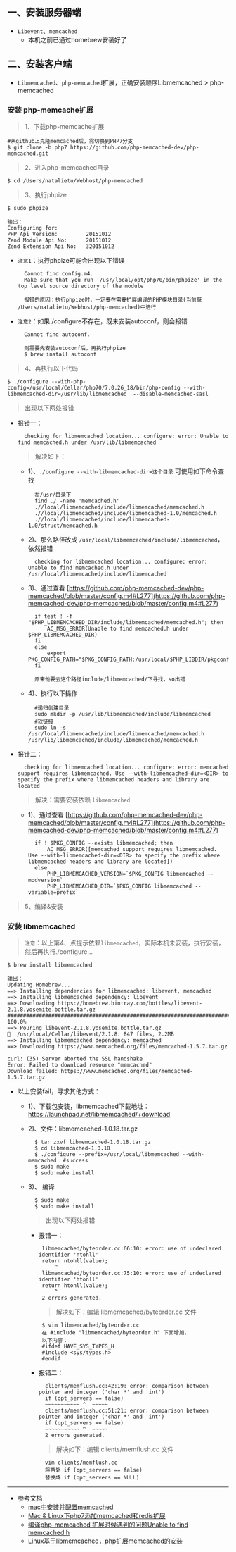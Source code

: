 ## 一、安装服务器端
- `Libevent`、`memcached`	
	- 本机之前已通过homebrew安装好了

## 二、安装客户端
- `Libmemcached`、`php-memcached`扩展，正确安装顺序Libmemcached > php-memcached

### 安装 php-memcache扩展
> 1、下载php-memcache扩展

	#从github上克隆memcached后，需切换到PHP7分支
	$ git clone -b php7 https://github.com/php-memcached-dev/php-memcached.git 
	

> 2、进入php-memcached目录

	$ cd /Users/natalietu/Webhost/php-memcached
	
	
> 3、执行phpize

	$ sudo phpize
	
	输出：
	Configuring for:
	PHP Api Version:         20151012
	Zend Module Api No:      20151012
	Zend Extension Api No:   320151012
	
- `注意1`：执行phpize可能会出现以下错误

		Cannot find config.m4.
		Make sure that you run '/usr/local/opt/php70/bin/phpize' in the top level source directory of the module
		
		报错的原因：执行phpize时，一定要在需要扩展编译的PHP模块目录(当前既 /Users/natalietu/Webhost/php-memcached)中进行

- `注意2`：如果./configure不存在，既未安装autoconf，则会报错
	
		Cannot find autoconf.
		
		则需要先安装autoconf后，再执行phpize
		$ brew install autoconf
		
		
> 4、再执行以下代码
	
	$ ./configure --with-php-config=/usr/local/Cellar/php70/7.0.26_18/bin/php-config --with-libmemcached-dir=/usr/lib/libmemcached  --disable-memcached-sasl
	
> 出现以下两处报错
 
- 报错一：
	
		checking for libmemcached location... configure: error: Unable to find memcached.h under /usr/lib/libmemcached
		
	> 解决如下：
		
	- 1)、`./configure --with-libmemcached-dir=这个目录` 可使用如下命令查找
		
			在/usr/目录下
			find ./ -name 'memcached.h'
			.//local/libmemcached/include/libmemcached/memcached.h
			.//local/libmemcached/include/libmemcached-1.0/memcached.h
			.//local/libmemcached/include/libmemcached-1.0/struct/memcached.h
	
	- 2)、那么路径改成 `/usr/local/libmemcached/include/libmemcached`，依然报错
		
			checking for libmemcached location... configure: error: Unable to find memcached.h under /usr/local/libmemcached/include/libmemcached
			
	- 3)、通过查看 
[https://github.com/php-memcached-dev/php-memcached/blob/master/config.m4#L277](https://github.com/php-memcached-dev/php-memcached/blob/master/config.m4#L277) 
	
			if test ! -f "$PHP_LIBMEMCACHED_DIR/include/libmemcached/memcached.h"; then
      			AC_MSG_ERROR(Unable to find memcached.h under $PHP_LIBMEMCACHED_DIR)
    		fi
  			else
    			export PKG_CONFIG_PATH="$PKG_CONFIG_PATH:/usr/local/$PHP_LIBDIR/pkgconfig:/usr/$PHP_LIBDIR/pkgconfig:/opt/$PHP_LIBDIR/pkgconfig"
  			fi 
  			
			原来他要去这个路径include/libmemcached/下寻找，so出错
	
	- 4)、执行以下操作
		
			#递归创建目录
			sudo mkdir -p /usr/lib/libmemcached/include/libmemcached 
			#软链接
			sudo ln -s /usr/local/libmemcached/include/libmemcached/memcached.h /usr/lib/libmemcached/include/libmemcached/memcached.h
		

- 报错二：
	
		checking for libmemcached location... configure: error: memcached support requires libmemcached. Use --with-libmemcached-dir=<DIR> to specify the prefix where libmemcached headers and library are located
	
	> 解决：需要安装依赖 `libmemcached` 
		
	- 1)、通过查看 
[https://github.com/php-memcached-dev/php-memcached/blob/master/config.m4#L277](https://github.com/php-memcached-dev/php-memcached/blob/master/config.m4#L277)

			if ! $PKG_CONFIG --exists libmemcached; then
    			AC_MSG_ERROR([memcached support requires libmemcached. Use --with-libmemcached-dir=<DIR> to specify the prefix where libmemcached headers and library are located])
  			else
    			PHP_LIBMEMCACHED_VERSION=`$PKG_CONFIG libmemcached --modversion`
    			PHP_LIBMEMCACHED_DIR=`$PKG_CONFIG libmemcached --variable=prefix`
	


> 5、编译&安装

### 安装 libmemcached	
> `注意`：以上第4、点提示依赖`libmemcached`，实际本机未安装，执行安装，然后再执行./configure...
	
	$ brew install libmemcached
	
	输出：
	Updating Homebrew...
	==> Installing dependencies for libmemcached: libevent, memcached
	==> Installing libmemcached dependency: libevent
	==> Downloading https://homebrew.bintray.com/bottles/libevent-2.1.8.yosemite.bottle.tar.gz
	######################################################################## 100.0%
	==> Pouring libevent-2.1.8.yosemite.bottle.tar.gz
	🍺  /usr/local/Cellar/libevent/2.1.8: 847 files, 2.2MB
	==> Installing libmemcached dependency: memcached
	==> Downloading https://www.memcached.org/files/memcached-1.5.7.tar.gz

	curl: (35) Server aborted the SSL handshake
	Error: Failed to download resource "memcached"
	Download failed: https://www.memcached.org/files/memcached-1.5.7.tar.gz
		
		
- 以上安装fail，寻求其他方式：
	- 1)、下载包安装，libmemcached下载地址：https://launchpad.net/libmemcached/+download
	- 2)、文件：libmemcached-1.0.18.tar.gz 
		
			$ tar zxvf libmemcached-1.0.18.tar.gz
			$ cd libmemcached-1.0.18
			$ ./configure --prefix=/usr/local/libmemcached --with-memcached  #success
			$ sudo make
			$ sudo make install
	- 3)、 编译
			
			$ sudo make
			$ sudo make install
			
		> 出现以下两处报错
				
		 - 报错一：
				
				libmemcached/byteorder.cc:66:10: error: use of undeclared identifier 'ntohll'
  				return ntohll(value);
         			^
				libmemcached/byteorder.cc:75:10: error: use of undeclared identifier 'htonll'
  				return htonll(value);
         			^
				2 errors generated.	
				
			> 解决如下：编辑 libmemcached/byteorder.cc 文件
			
				$ vim libmemcached/byteorder.cc
				在 #include "libmemcached/byteorder.h" 下面增加，
				以下内容：
				#ifdef HAVE_SYS_TYPES_H
				#include <sys/types.h>
				#endif		
					
		- 报错二：
			
				clients/memflush.cc:42:19: error: comparison between pointer and integer ('char *' and 'int')
  				if (opt_servers == false)
      			~~~~~~~~~~~ ^  ~~~~~
				clients/memflush.cc:51:21: error: comparison between 				pointer and integer ('char *' and 'int')
    			if (opt_servers == false)
        		~~~~~~~~~~~ ^  ~~~~~
				2 errors generated.
					
			> 解决如下：编辑 clients/memflush.cc 文件
				
				vim clients/memflush.cc
				将两处 if (opt_servers == false)
				替换成 if (opt_servers == NULL)
		
				
				
				
---------------
- 参考文档
	- [mac中安装并配置memcached](https://www.jianshu.com/p/4984c652161f)
	- [Mac & Linux下php7添加memcached和redis扩展](https://blog.csdn.net/houzhiwen_yy/article/details/69950836)
	- [编译php-memcached 扩展时候遇到的问题Unable to find memcached.h](https://blog.csdn.net/wjc19911118/article/details/52522584)
	- [Linux基于libmemcached，php扩展memcached的安装](https://www.cnblogs.com/cyun/p/6738451.html)
		
		